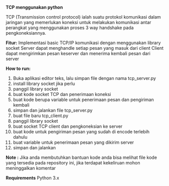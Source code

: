 **TCP menggunakan python**

TCP (Transmission control protocol) ialah suatu protokol komunikasi dalam jaringan yang memerlukan koneksi untuk melakukan komunikasi antar perangkat yang menggunakan proses 3 way handshake pada pengkoneksiannya.

**Fitur:**
Implementasi basic TCP/IP komunikasi dengan menggunakan library socket 
Server dapat menghandle setiap pesan yang masuk dari client
Client dapat mengirimkan pesan keserver dan menerima kembali pesan dari server

**How to run:**
1. Buka aplikasi editor teks, lalu simpan file dengan nama tcp_server.py
2. install library socket jika perlu
3. panggil library socket
4. buat kode socket TCP dan penerimaan koneksi 
5. buat kode berupa variable untuk penerimaan pesan dan pengiriman kembali  
6. simpan dan jalankan file tcp_server.py
7. buat file baru tcp_client.py
8. panggil library socket
9. buat socket TCP client dan pengkoneksian ke server
10. buat kode untuk pengiriman pesan yang sudah di encode terlebih dahulu
11. buat variable untuk penerimaan pesan yang dikirim server
12. simpan dan jalankan
    
**Note :**
Jika anda membutuhkan bantuan kode anda bisa melihat file kode yang tersedia pada repository ini, jika terdapat kekeliruan mohon meninggalkan komentar 

**Requirements**
Python 3.x
